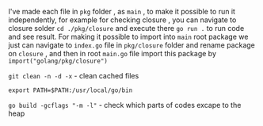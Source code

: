 I've made each file in `pkg` folder , as `main` , to make it possible to run it independently,
for example for checking closure , you can navigate to closure solder `cd ./pkg/closure` and
execute there `go run .` to run code and see result. For making it possible to import into `main` root package
we just can navigate to `index.go` file in `pkg/closure` folder and rename package on `closure` , and then
in root `main.go` file import this package by `import("golang/pkg/closure")`

`git clean -n -d -x` - clean cached files

`export PATH=$PATH:/usr/local/go/bin`

`go build -gcflags "-m -l"` - check which parts of codes excape to the
heap
